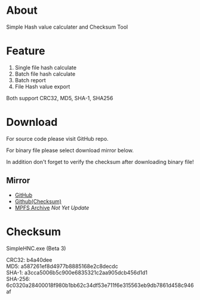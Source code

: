 # About

Simple Hash value calculater and Checksum Tool

# Feature

1. Single file hash calculate
2. Batch file hash calculate
3. Batch report
4. File Hash value export

Both support CRC32, MD5, SHA-1, SHA256
   
# Download
   
For source code please visit GitHub repo.

For binary file please select download mirror below. 

In addition don't forget to verify the checksum after downloading binary file!
   
## Mirror
* [GitHub](https://github.com/knugi0123/SimpleHNC/releases/download/Beta_3/SimpleHNC.exe)
* [Github(Checksum)](https://github.com/knugi0123/SimpleHNC/releases/download/Beta_3/SimpleHNC.exe.shnc)
* [MPFS Archive](https://mpfstudio.cf/binary/SimpleHNC.exe) *Not Yet Update*

  
# Checksum
SimpleHNC.exe (Beta 3)

CRC32: b4a40dee<br />
MD5: a587261ef8d4977b8885168e2c8decdc<br />
SHA-1: a3cca5006b5c900e6835321c2aa905dcb456d1d1<br />
SHA-256: 6c0320a28400018f980b1bb62c34df53e711f6e315563eb9db7861d458c946af<br />
